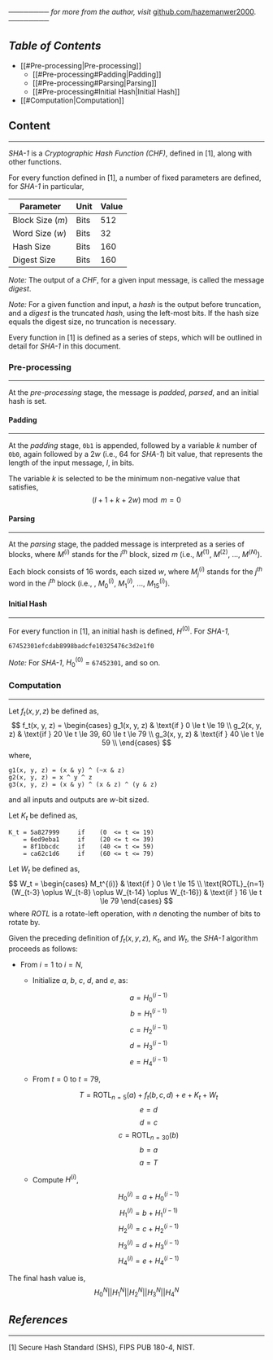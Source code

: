 ──────── *for more from the author, visit* [github.com/hazemanwer2000](https://github.com/hazemanwer2000). ────────
## *Table of Contents*
- [[#Pre-processing|Pre-processing]]
	- [[#Pre-processing#Padding|Padding]]
	- [[#Pre-processing#Parsing|Parsing]]
	- [[#Pre-processing#Initial Hash|Initial Hash]]
- [[#Computation|Computation]]
## Content
---
*SHA-1* is a *Cryptographic Hash Function (CHF)*, defined in [1], along with other functions.

For every function defined in [1], a number of fixed parameters are defined, for *SHA-1* in particular,

| Parameter        | Unit | Value |
| ---------------- | ---- | ----- |
| Block Size ($m$) | Bits | $512$ |
| Word Size ($w$)  | Bits | $32$  |
| Hash Size        | Bits | $160$ |
| Digest Size      | Bits | $160$ |

*Note:* The output of a *CHF*, for a given input message, is called the message *digest*.

*Note:* For a given function and input, a *hash* is the output before truncation, and a *digest* is the truncated *hash*, using the left-most bits. If the hash size equals the digest size, no truncation is necessary.

Every function in [1] is defined as a series of steps, which will be outlined in detail for *SHA-1* in this document.
### Pre-processing
---
At the *pre-processing* stage, the message is *padded*, *parsed*, and an initial hash is set.
#### Padding
---
At the *padding* stage, `0b1` is appended, followed by a variable $k$ number of `0b0`, again followed by a $2w$ (i.e., $64$ for *SHA-1*) bit value, that represents the length of the input message, $l$, in bits.

The variable $k$ is selected to be the minimum non-negative value that satisfies,
$$(l + 1 + k + 2w) \bmod m = 0$$
#### Parsing
---
At the *parsing* stage, the padded message is interpreted as a series of blocks, where $M^{(i)}$ stands for the $i^{th}$ block, sized $m$ (i.e., $M^{(1)}$, $M^{(2)}$, ..., $M^{(N)}$).

Each block consists of $16$ words, each sized $w$, where $M^{(i)}_j$ stands for the $j^{th}$ word in the $i^{th}$ block (i.e., , $M^{(i)}_0$, $M^{(i)}_1$, ..., $M^{(i)}_{15}$).
#### Initial Hash
---
For every function in [1], an initial hash is defined, $H^{(0)}$. For *SHA-1*,
```
67452301efcdab8998badcfe10325476c3d2e1f0
```
*Note:* For *SHA-1*, $H^{(0)}_{0}$ = `67452301`, and so on.
### Computation
---
Let $f_t(x, y, z)$ be defined as,
$$
f_t(x, y, z) = \begin{cases} 
g_1(x, y, z) & \text{if } 0 \le t \le 19 \\
g_2(x, y, z) & \text{if } 20 \le t \le 39, 60 \le t \le 79 \\
g_3(x, y, z) & \text{if } 40 \le t \le 59 \\
\end{cases}
$$
where,
```
g1(x, y, z) = (x & y) ^ (~x & z)
g2(x, y, z) = x ^ y ^ z
g3(x, y, z) = (x & y) ^ (x & z) ^ (y & z)
```
and all inputs and outputs are $w$-bit sized.

Let $K_t$ be defined as,
```
K_t = 5a827999     if    (0  <= t <= 19)
	= 6ed9eba1     if    (20 <= t <= 39)
	= 8f1bbcdc     if    (40 <= t <= 59)
	= ca62c1d6     if    (60 <= t <= 79)
```

Let $W_t$ be defined as,
$$
W_t = \begin{cases} 
M_t^{(i)} & \text{if } 0 \le t \le 15 \\
\text{ROTL}_{n=1}(W_{t-3} \oplus W_{t-8} \oplus W_{t-14} \oplus W_{t-16}) & \text{if } 16 \le t \le 79
\end{cases}
$$
where *ROTL* is a rotate-left operation, with $n$ denoting the number of bits to rotate by.

Given the preceding definition of $f_t(x, y, z)$, $K_t$, and $W_t$, the *SHA-1* algorithm proceeds as follows:

* From $i=1$ to $i = N$,
	* Initialize $a$, $b$, $c$, $d$, and $e$, as:

		$$a = H^{(i-1)}_{0}$$
		$$b = H^{(i-1)}_{1}$$
		$$c = H^{(i-1)}_{2}$$
		$$d = H^{(i-1)}_{3}$$
		$$e = H^{(i-1)}_{4}$$
	
	* From $t=0$ to $t = 79$,

		$$T = \text{ROTL}_{n=5}(a) + f_t(b, c, d) + e + K_t + W_t$$
		$$e = d$$
		$$d = c$$
		$$c = \text{ROTL}_{n=30}(b)$$
		$$b = a$$
		$$a = T$$

	* Compute $H^{(i)}$,

		$$H^{(i)}_{0} = a + H^{(i-1)}_{0}$$
		$$H^{(i)}_{1} = b + H^{(i-1)}_{1}$$
		$$H^{(i)}_{2} = c + H^{(i-1)}_{2}$$
		$$H^{(i)}_{3} = d + H^{(i-1)}_{3}$$
		$$H^{(i)}_{4} = e + H^{(i-1)}_{4}$$

The final hash value is,
$$H_0^{N} || H_1^{N} || H_2^{N} || H_3^{N} || H_4^{N}$$
## *References*
---
[1] Secure Hash Standard (SHS), FIPS PUB 180-4, NIST.
